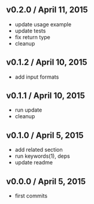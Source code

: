 

## v0.2.0 / April 11, 2015
- update usage example
- update tests
- fix return type
- cleanup

## v0.1.2 / April 10, 2015
- add input formats

## v0.1.1 / April 10, 2015
- run update
- cleanup

## v0.1.0 / April 5, 2015
- add related section
- run keywords(1), deps
- update readme

## v0.0.0 / April 5, 2015
- first commits